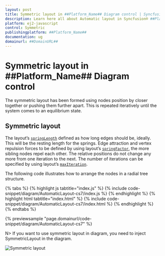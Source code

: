 ```yaml
---
layout: post
title: Symmetric layout in ##Platform_Name## Diagram control | Syncfusion®
description: Learn here all about Automatic layout in Syncfusion® ##Platform_Name## Diagram control of Syncfusion Essential® JS 2 and more.
platform: ej2-javascript
control: Symmetric 
publishingplatform: ##Platform_Name##
documentation: ug
domainurl: ##DomainURL##
---
```


# Symmetric layout in ##Platform_Name## Diagram control

The symmetric layout has been formed using nodes position by closer together or pushing them further apart. This is repeated iteratively until the system comes to an equilibrium state.

## Symmetric layout

The layout’s [`springLength`](../../api/diagram/layout/#springlength) defined as how long edges should be, ideally. This will be the resting length for the springs. Edge attraction and vertex repulsion forces to be defined by using layout’s [`springFactor`](../../api/diagram/layout/#springfactor), the more sibling nodes repel each other. The relative positions do not change any more from one iteration to the next. The number of iterations can be specified by using layout’s [`maxIteration`](../../api/diagram/layout/#maxiteration).

The following code illustrates how to arrange the nodes in a radial tree structure.



{% tabs %}
{% highlight js tabtitle="index.js" %}
{% include code-snippet/diagram/AutomaticLayout-cs7/index.js %}
{% endhighlight %}
{% highlight html tabtitle="index.html" %}
{% include code-snippet/diagram/AutomaticLayout-cs7/index.html %}
{% endhighlight %}
{% endtabs %}
        
{% previewsample "page.domainurl/code-snippet/diagram/AutomaticLayout-cs7" %}

N> If you want to use symmetric layout in diagram, you need to inject SymmetricLayout in the diagram.

![Symmetric layout](../images/symmetric.png)